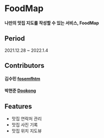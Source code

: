 # FoodMap

#### 나만의 맛집 지도를 작성할 수 있는 서비스, FoodMap

## Period
2021.12.28 ~ 2022.1.4

## Contributors

#### 김수민 [fosemfhtm](https://github.com/fosemfhtm)
#### 박현준 [Dookong](https://github.com/Dookong)

## Features

- 맛집 연락처 관리
- 맛집 사진 기록
- 맛집 위치 지도뷰
